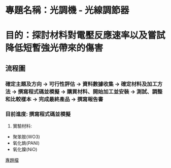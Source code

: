 # 專題名稱：光調機 - 光線調節器
# 目的：探討材料對電壓反應速率以及嘗試降低短暫強光帶來的傷害

## 流程圖
### 確定主題及方向 -> 可行性評估 -> 資料數據收集 -> 確定材料及加工方法 -> 撰寫程式碼並模擬 -> 購買材料、開始加工並安裝 -> 測試、調整和比較樣本 -> 完成最終產品 -> 撰寫報告書
### 目前進度: 撰寫程式碼並模擬

1. 實驗材料:
  - 聚笨胺(WO3)
  - 氧化鎢(PANI)
  - 氧化鎳(NiO)



[專題檔](https://docs.google.com/document/d/1Bi5reHUkopnPiSacCYxusBpsj2TGtz2r/edit)
